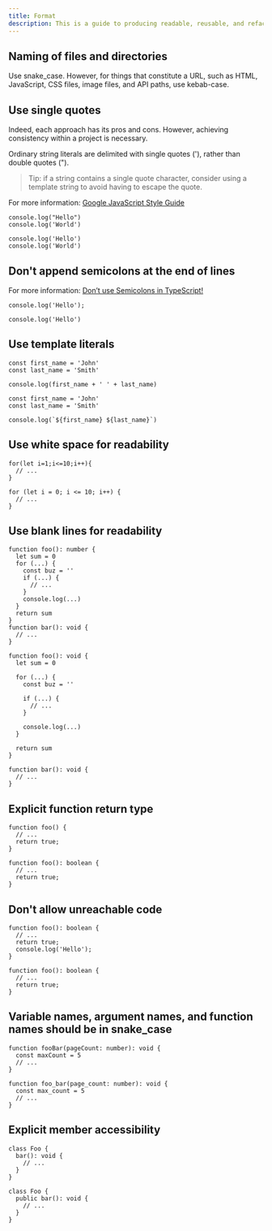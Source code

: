 ```yaml
---
title: Format
description: This is a guide to producing readable, reusable, and refactorable software for TypeScript.
---
```


## Naming of files and directories

Use snake_case.
However, for things that constitute a URL, such as HTML, JavaScript, CSS files, image files, and API paths, use kebab-case.

## Use single quotes

Indeed, each approach has its pros and cons. However, achieving consistency within a project is necessary.

Ordinary string literals are delimited with single quotes ('), rather than double quotes (").

> Tip: if a string contains a single quote character, consider using a template string to avoid having to escape the quote.

For more information: [Google JavaScript Style Guide](https://google.github.io/styleguide/jsguide.html#features-strings-use-single-quotes)

```ts::Bad
console.log("Hello")
console.log('World')
```

```ts::Good
console.log('Hello')
console.log('World')
```

## Don't append semicolons at the end of lines

For more information: [Don’t use Semicolons in TypeScript!](https://medium.com/@eugenkiss/dont-use-semicolons-in-typescript-474ccfe4bdb3)

```ts::General
console.log('Hello');
```

```ts::Our Style
console.log('Hello')
```

## Use template literals

```ts::Old-fashioned
const first_name = 'John'
const last_name = 'Smith'

console.log(first_name + ' ' + last_name)
```

```ts::Good
const first_name = 'John'
const last_name = 'Smith'

console.log(`${first_name} ${last_name}`)
```

## Use white space for readability

```ts::Bad
for(let i=1;i<=10;i++){
  // ...
}
```

```ts::Good
for (let i = 0; i <= 10; i++) {
  // ...
}
```

## Use blank lines for readability

```ts::Bad
function foo(): number {
  let sum = 0
  for (...) {
    const buz = ''
    if (...) {
      // ...
    }
    console.log(...)
  }
  return sum
}
function bar(): void {
  // ...
}
```

```ts::Good
function foo(): void {
  let sum = 0

  for (...) {
    const buz = ''

    if (...) {
      // ...
    }

    console.log(...)
  }

  return sum
}

function bar(): void {
  // ...
}
```

## Explicit function return type

```ts::Bad
function foo() {
  // ...
  return true;
}
```

```ts::Good
function foo(): boolean {
  // ...
  return true;
}
```

## Don't allow unreachable code

```ts::Bad
function foo(): boolean {
  // ...
  return true;
  console.log('Hello');
}
```

```ts::Good
function foo(): boolean {
  // ...
  return true;
}
```

## Variable names, argument names, and function names should be in snake_case

```ts::General
function fooBar(pageCount: number): void {
  const maxCount = 5
  // ...
}
```

```ts::Our Style
function foo_bar(page_count: number): void {
  const max_count = 5
  // ...
}
```

## Explicit member accessibility

```ts::Bad
class Foo {
  bar(): void {
    // ...
  }
}
```

```ts::Good
class Foo {
  public bar(): void {
    // ...
  }
}
```
